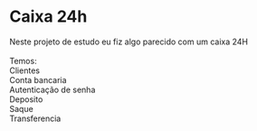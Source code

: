 # Caixa 24h
Neste projeto de estudo eu fiz algo parecido com um caixa 24H <br>
<br>
Temos: <br>
Clientes <br>
Conta bancaria <br>
Autenticação de senha <br>
Deposito <br>
Saque <br>
Transferencia

